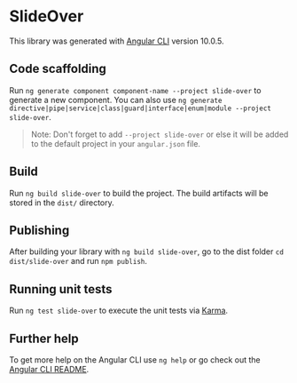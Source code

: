 # SlideOver

This library was generated with [Angular CLI](https://github.com/angular/angular-cli) version 10.0.5.

## Code scaffolding

Run `ng generate component component-name --project slide-over` to generate a new component. You can also use `ng generate directive|pipe|service|class|guard|interface|enum|module --project slide-over`.
> Note: Don't forget to add `--project slide-over` or else it will be added to the default project in your `angular.json` file. 

## Build

Run `ng build slide-over` to build the project. The build artifacts will be stored in the `dist/` directory.

## Publishing

After building your library with `ng build slide-over`, go to the dist folder `cd dist/slide-over` and run `npm publish`.

## Running unit tests

Run `ng test slide-over` to execute the unit tests via [Karma](https://karma-runner.github.io).

## Further help

To get more help on the Angular CLI use `ng help` or go check out the [Angular CLI README](https://github.com/angular/angular-cli/blob/master/README.md).
